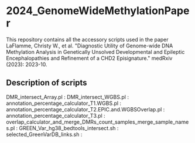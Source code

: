 # 2024_GenomeWideMethylationPaper

This repository contains all the accessory scripts used in the paper LaFlamme, Christy W., et al. "Diagnostic Utility of Genome-wide DNA Methylation Analysis in Genetically Unsolved Developmental and Epileptic Encephalopathies and Refinement of a CHD2 Episignature." medRxiv (2023): 2023-10.

## Description of scripts
DMR_intersect_Array.pl : 
DMR_intersect_WGBS.pl : 
annotation_percentage_calculator_T1.WGBS.pl :
annotation_percentage_calculator_T2.EPIC.and.WGBSOverlap.pl :
annotation_percentage_calculator_T3.pl :
overlap_calculator_and_merge_DMRs_count_samples_merge_sample_names.pl : 
GREEN_Var_hg38_bedtools_intersect.sh : 
selected_GreenVarDB_links.sh :